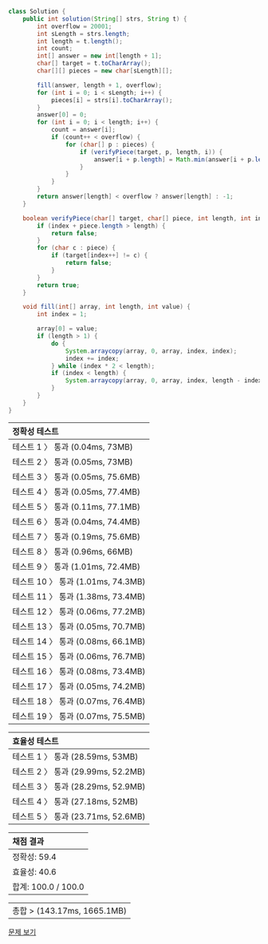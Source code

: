 ```java
class Solution {
    public int solution(String[] strs, String t) {
        int overflow = 20001;
        int sLength = strs.length;
        int length = t.length();
        int count;
        int[] answer = new int[length + 1];
        char[] target = t.toCharArray();
        char[][] pieces = new char[sLength][];

        fill(answer, length + 1, overflow);
        for (int i = 0; i < sLength; i++) {
            pieces[i] = strs[i].toCharArray();
        }
        answer[0] = 0;
        for (int i = 0; i < length; i++) {
            count = answer[i];
            if (count++ < overflow) {
                for (char[] p : pieces) {
                    if (verifyPiece(target, p, length, i)) {
                        answer[i + p.length] = Math.min(answer[i + p.length], count);
                    }
                }
            }
        }
        return answer[length] < overflow ? answer[length] : -1;
    }

    boolean verifyPiece(char[] target, char[] piece, int length, int index) {
        if (index + piece.length > length) {
            return false;
        }
        for (char c : piece) {
            if (target[index++] != c) {
                return false;
            }
        }
        return true;
    }

    void fill(int[] array, int length, int value) {
        int index = 1;

        array[0] = value;
        if (length > 1) {
            do {
                System.arraycopy(array, 0, array, index, index);
                index += index;
            } while (index * 2 < length);
            if (index < length) {
                System.arraycopy(array, 0, array, index, length - index);
            }
        }
    }
}
```
 | 정확성 테스트 | 
 |  :-  | 
 | 테스트 1 〉	통과 (0.04ms, 73MB) | 
 | 테스트 2 〉	통과 (0.05ms, 73MB) | 
 | 테스트 3 〉	통과 (0.05ms, 75.6MB) | 
 | 테스트 4 〉	통과 (0.05ms, 77.4MB) | 
 | 테스트 5 〉	통과 (0.11ms, 77.1MB) | 
 | 테스트 6 〉	통과 (0.04ms, 74.4MB) | 
 | 테스트 7 〉	통과 (0.19ms, 75.6MB) | 
 | 테스트 8 〉	통과 (0.96ms, 66MB) | 
 | 테스트 9 〉	통과 (1.01ms, 72.4MB) | 
 | 테스트 10 〉	통과 (1.01ms, 74.3MB) | 
 | 테스트 11 〉	통과 (1.38ms, 73.4MB) | 
 | 테스트 12 〉	통과 (0.06ms, 77.2MB) | 
 | 테스트 13 〉	통과 (0.05ms, 70.7MB) | 
 | 테스트 14 〉	통과 (0.08ms, 66.1MB) | 
 | 테스트 15 〉	통과 (0.06ms, 76.7MB) | 
 | 테스트 16 〉	통과 (0.08ms, 73.4MB) | 
 | 테스트 17 〉	통과 (0.05ms, 74.2MB) | 
 | 테스트 18 〉	통과 (0.07ms, 76.4MB) | 
 | 테스트 19 〉	통과 (0.07ms, 75.5MB) | 

 | 효율성 테스트 | 
 | :- | 
 | 테스트 1 〉	통과 (28.59ms, 53MB) | 
 | 테스트 2 〉	통과 (29.99ms, 52.2MB) | 
 | 테스트 3 〉	통과 (28.29ms, 52.9MB) | 
 | 테스트 4 〉	통과 (27.18ms, 52MB) | 
 | 테스트 5 〉	통과 (23.71ms, 52.6MB) | 

 | 채점 결과 | 
 | :- | 
 | 정확성: 59.4 | 
 | 효율성: 40.6 | 
 | 합계: 100.0 / 100.0 | 

 || 
 | :- | 
 | 총합 > (143.17ms, 1665.1MB) | 

[문제 보기](https://programmers.co.kr/learn/courses/30/lessons/12983?language=java)